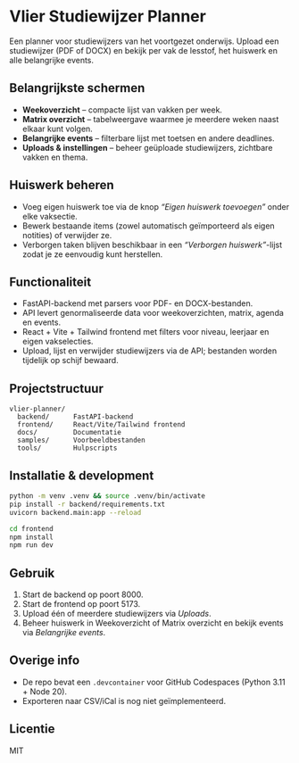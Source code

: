 # Vlier Studiewijzer Planner

Een planner voor studiewijzers van het voortgezet onderwijs. Upload een studiewijzer (PDF of DOCX) en bekijk per vak de lesstof, het huiswerk en alle belangrijke events.

## Belangrijkste schermen
- **Weekoverzicht** – compacte lijst van vakken per week.
- **Matrix overzicht** – tabelweergave waarmee je meerdere weken naast elkaar kunt volgen.
- **Belangrijke events** – filterbare lijst met toetsen en andere deadlines.
- **Uploads & instellingen** – beheer geüploade studiewijzers, zichtbare vakken en thema.

## Huiswerk beheren
- Voeg eigen huiswerk toe via de knop _“Eigen huiswerk toevoegen”_ onder elke vaksectie.
- Bewerk bestaande items (zowel automatisch geïmporteerd als eigen notities) of verwijder ze.
- Verborgen taken blijven beschikbaar in een _“Verborgen huiswerk”_-lijst zodat je ze eenvoudig kunt herstellen.

## Functionaliteit
- FastAPI-backend met parsers voor PDF- en DOCX-bestanden.
- API levert genormaliseerde data voor weekoverzichten, matrix, agenda en events.
- React + Vite + Tailwind frontend met filters voor niveau, leerjaar en eigen vakselecties.
- Upload, lijst en verwijder studiewijzers via de API; bestanden worden tijdelijk op schijf bewaard.

## Projectstructuur
```
vlier-planner/
  backend/      FastAPI-backend
  frontend/     React/Vite/Tailwind frontend
  docs/         Documentatie
  samples/      Voorbeeldbestanden
  tools/        Hulpscripts
```

## Installatie & development
```bash
python -m venv .venv && source .venv/bin/activate
pip install -r backend/requirements.txt
uvicorn backend.main:app --reload

cd frontend
npm install
npm run dev
```

## Gebruik
1. Start de backend op poort 8000.
2. Start de frontend op poort 5173.
3. Upload één of meerdere studiewijzers via _Uploads_.
4. Beheer huiswerk in Weekoverzicht of Matrix overzicht en bekijk events via _Belangrijke events_.

## Overige info
- De repo bevat een `.devcontainer` voor GitHub Codespaces (Python 3.11 + Node 20).
- Exporteren naar CSV/iCal is nog niet geïmplementeerd.

## Licentie
MIT
